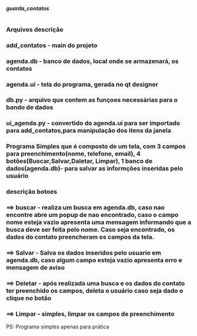  ##### guarda_contatos  ##############
 #
###         Arquivos descrição ###

###     add_contatos - main do projeto
###     agenda.db - banco de dados, local onde se armazenará, os contatos 
###     agenda.ui - tela do programa, gerada no qt designer
###     db.py - arquivo que contem as funçoes necessárias para o bando de dados
###     ui_agenda.py - convertido do agenda.ui para ser importado para add_contatos,para      manipulação dos itens da janela
###

### Programa Simples que é composto de um tela, com 3 campos para preenchimento(nome, telefone, email), 4 botões(Buscar,Salvar,Daletar, Limpar), 1 banco de dados(agenda.db)- para salvar as informções inseridas pelo usuário

###         descrição botoes #######

###  ==> buscar - realiza um busca em agenda.db, caso  nao encontre abre um popup de nao encontrado, caso o campo nome esteja vazio apresenta uma mensagem informando que a busca deve ser feita pelo nome. Caso seja encontrado, os dados do contato preencheram os campos da tela.

###  ==> Salvar - Salva os dados inseridos pelo usuario em agenda.db, caso algum campo esteja vazio apresenta erro e mensagem de aviso
###  ==> Deletar -  após realizada uma busca e os dados do contato ter preenchido os campos, deleta o usuário caso seja dado o clique no botão
###  ==> Limpar -  simples, limpar os campos de preenchimento


PS: Programa simples apenas para prática
